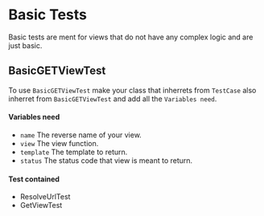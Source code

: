 # Basic Tests

Basic tests are ment for views that do not have any complex logic and are just basic.

## BasicGETViewTest

To use `BasicGETViewTest` make your class that inherrets from `TestCase` also inherret from `BasicGETViewTest` and add all the `Variables need`.

#### Variables need
- `name` The reverse name of your view.
- `view` The view function.
- `template` The template to return.
- `status` The status code that view is meant to return.

#### Test contained
- ResolveUrlTest
- GetViewTest
